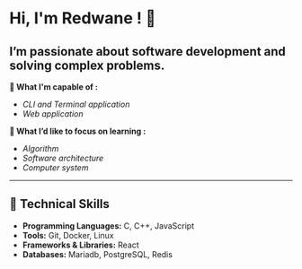 # Hi, I'm Redwane ! 👋

## I’m passionate about software development and solving complex problems. 

**💪 What I'm capable of :**
- *CLI and Terminal application*
- *Web application*

**🔭 What I’d like to focus on learning :**
- *Algorithm*
- *Software architecture*
- *Computer system*

---

## 🔧 Technical Skills  
- **Programming Languages:** C, C++, JavaScript  
- **Tools:** Git, Docker, Linux  
- **Frameworks & Libraries:** React
- **Databases:** Mariadb, PostgreSQL, Redis
